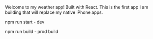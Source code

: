 Welcome to my weather app! Built with React. This is the first app I am building that will replace my native iPhone apps.


npm run start - dev

npm run build - prod build